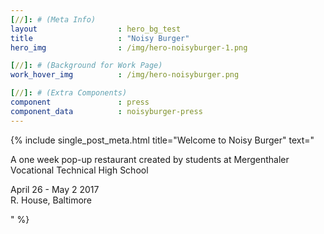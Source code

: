 ```yaml
---
[//]: # (Meta Info)
layout 					: hero_bg_test
title 					: "Noisy Burger"
hero_img				: /img/hero-noisyburger-1.png

[//]: # (Background for Work Page)
work_hover_img			: /img/hero-noisyburger.png

[//]: # (Extra Components)
component               : press
component_data          : noisyburger-press
---
```

<div class="single_post_wrapper">
{% include single_post_meta.html
    title="Welcome to Noisy Burger"
    text="<p>A one week pop-up restaurant created by students at Mergenthaler Vocational Technical High School</p>
    <p>April 26 - May 2 2017<br/>R. House, Baltimore</p>"
%}
</div>
